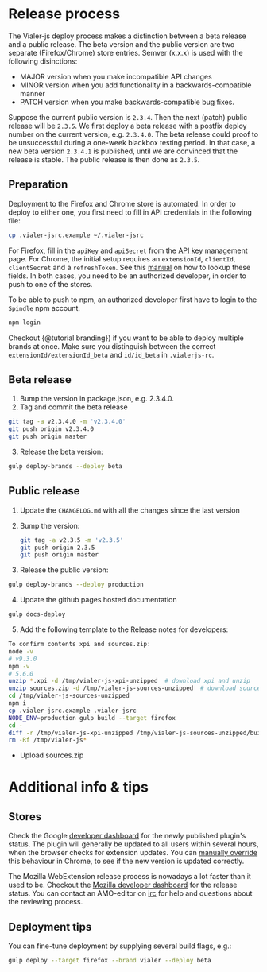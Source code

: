 # Release process
The Vialer-js deploy process makes a distinction between a beta release and
a public release. The beta version and the public version are two separate
(Firefox/Chrome) store entries. Semver (x.x.x) is used with the following
disinctions:

* MAJOR version when you make incompatible API changes
* MINOR version when you add functionality in a backwards-compatible manner
* PATCH version when you make backwards-compatible bug fixes.

Suppose the current public version is `2.3.4`. Then the next (patch) public
release will be `2.3.5`. We first deploy a beta release with a postfix deploy
number on the current version, e.g. `2.3.4.0`. The beta release could proof to
be unsuccessful during a one-week blackbox testing period. In that case, a
new beta version `2.3.4.1` is published, until we are convinced that the
release is stable. The public release is then done as `2.3.5`.


## Preparation
Deployment to the Firefox and Chrome store is automated. In order to deploy
to either one, you first need to fill in API credentials in the following file:

```bash
cp .vialer-jsrc.example ~/.vialer-jsrc
```

For Firefox, fill in the `apiKey` and `apiSecret` from the
[API key](https://addons.mozilla.org/nl/developers/addon/api/key/) management page.
For Chrome, the initial setup requires an `extensionId`, `clientId`, `clientSecret`
and a `refreshToken`. See this
[manual](https://github.com/DrewML/chrome-webstore-upload/blob/master/How%20to%20generate%20Google%20API%20keys.md)
on how to lookup these fields. In both cases, you need to be an authorized
developer, in order to push to one of the stores.

To be able to push to npm, an authorized developer first have to login to the
`Spindle` npm account.

```bash
npm login
```

Checkout {@tutorial branding}) if you want to be able to deploy multiple brands
at once. Make sure you distinguish between the correct `extensionId/extensionId_beta`
and `id/id_beta` in `.vialerjs-rc`.

## Beta release
1. Bump the version in package.json, e.g. 2.3.4.0.
2. Tag and commit the beta release
```bash
git tag -a v2.3.4.0 -m 'v2.3.4.0'
git push origin v2.3.4.0
git push origin master
```
3. Release the beta version:
```bash
gulp deploy-brands --deploy beta
```

## Public release
1. Update the `CHANGELOG.md` with all the changes since the last version

2. Bump the version:

   ```bash
   git tag -a v2.3.5 -m 'v2.3.5'
   git push origin 2.3.5
   git push origin master
   ```

3. Release the public version:
```bash
gulp deploy-brands --deploy production
```

4. Update the github pages hosted documentation
```bash
gulp docs-deploy
```

5. Add the following template to the Release notes for developers:		

```bash		
To confirm contents xpi and sources.zip:		
node -v		
# v9.3.0		
npm -v		
# 5.6.0
unzip *.xpi -d /tmp/vialer-js-xpi-unzipped  # download xpi and unzip
unzip sources.zip -d /tmp/vialer-js-sources-unzipped  # download sources and unzip		
cd /tmp/vialer-js-sources-unzipped		
npm i		
cp .vialer-jsrc.example .vialer-jsrc	
NODE_ENV=production gulp build --target firefox		
cd -		
diff -r /tmp/vialer-js-xpi-unzipped /tmp/vialer-js-sources-unzipped/build/firefox		
rm -Rf /tmp/vialer-js*		
```		
* Upload sources.zip


# Additional info & tips

## Stores
Check the Google [developer dashboard](https://chrome.google.com/webstore/developer/dashboard?)
for the newly published plugin's status. The plugin will generally be updated to all users
within several hours, when the browser checks for extension updates. You can [manually override](https://developer.chrome.com/apps/autoupdate#testing) this behaviour in Chrome,
to see if the new version is updated correctly.


The Mozilla WebExtension release process is nowadays a lot faster than it used
to be. Checkout the [Mozilla developer dashboard](https://addons.mozilla.org/nl/developers/addon/vialer/versions)
for the release status. You can contact an AMO-editor on [irc](irc://mozilla.org/%23amo)
for help and questions about the reviewing process.

## Deployment tips
You can fine-tune deployment by supplying several build flags, e.g.:

   ```bash
   gulp deploy --target firefox --brand vialer --deploy beta
   ```
